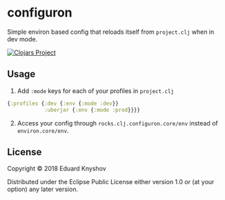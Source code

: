 # configuron

Simple environ based config that reloads itself from `project.clj` when in dev mode.

[![Clojars Project](https://img.shields.io/clojars/v/rocks.clj/configuron.svg)](https://clojars.org/rocks.clj/configuron)

## Usage

1. Add `:mode` keys for each of your profiles in `project.clj`

```clojure
{:profiles {:dev {:env {:mode :dev}}
            :uberjar {:env {:mode :prod}}}}
```

2. Access your config through `rocks.clj.configuron.core/env` instead of `environ.core/env`.

## License

Copyright © 2018 Eduard Knyshov

Distributed under the Eclipse Public License either version 1.0 or (at
your option) any later version.
